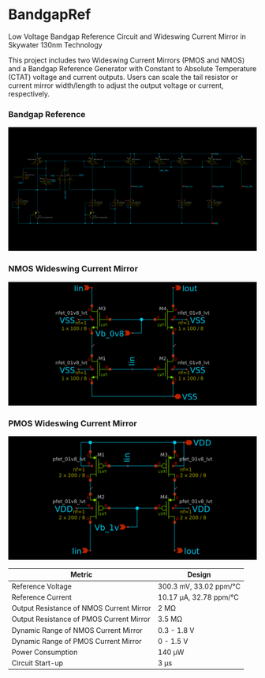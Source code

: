 # BandgapRef
Low Voltage Bandgap Reference Circuit and Wideswing Current Mirror in Skywater 130nm Technology

This project includes two Wideswing Current Mirrors (PMOS and NMOS) and a Bandgap Reference Generator with Constant to Absolute Temperature (CTAT) voltage and current outputs. Users can scale the tail resistor or current mirror width/length to adjust the output voltage or current, respectively.

### Bandgap Reference
![Bandgap Reference Schematic](images/bandgapref.png)

### NMOS Wideswing Current Mirror
![NMOS Current Mirror](images/wideswing_cur_mir_nmos.png)

### PMOS Wideswing Current Mirror
![PMOS Current Mirror](images/wideswing_cur_mir_pmos.png)


| Metric                                   | Design                        |
|-------------------------------------------|-------------------------------|
| Reference Voltage                        | 300.3 mV, 33.02 ppm/°C        |
| Reference Current                        | 10.17 µA, 32.78 ppm/°C        |
| Output Resistance of NMOS Current Mirror  | 2 MΩ                          |
| Output Resistance of PMOS Current Mirror  | 3.5 MΩ                        |
| Dynamic Range of NMOS Current Mirror      | 0.3 - 1.8 V                   |
| Dynamic Range of PMOS Current Mirror      | 0 - 1.5 V                     |
| Power Consumption                        | 140 µW                        |
| Circuit Start-up                         | 3 µs                          |

